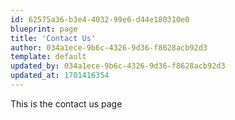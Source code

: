 ```yaml
---
id: 62575a36-b3e4-4032-99e6-d44e180310e0
blueprint: page
title: 'Contact Us'
author: 034a1ece-9b6c-4326-9d36-f8628acb92d3
template: default
updated_by: 034a1ece-9b6c-4326-9d36-f8628acb92d3
updated_at: 1701416354
---
```

This is the contact us page
